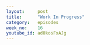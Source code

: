 ```yaml
---
layout:     post
title:      "Work In Progress"
category:   episodes
week_no:    16
youtube_id: ad0kosFxAJg
---
```

